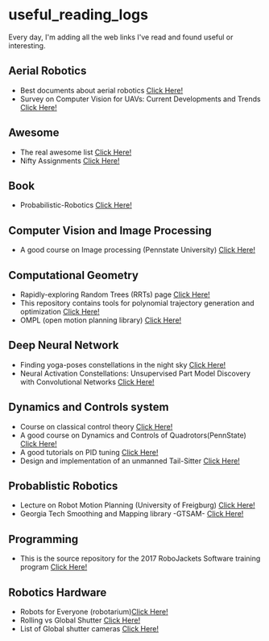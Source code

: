 # useful_reading_logs
Every day, I'm adding all the web links I've read and found useful or interesting. 

## Aerial Robotics
* Best documents about aerial robotics [Click Here!](http://www.kostasalexis.com/literature-and-links1.html)
* Survey on Computer Vision for UAVs: Current Developments and Trends [Click Here!](https://link.springer.com/content/pdf/10.1007%2Fs10846-017-0483-z.pdf)

## Awesome
* The real awesome list [Click Here!](https://github.com/sindresorhus/awesome#gaming)
* Nifty Assignments [Click Here!](http://nifty.stanford.edu/)

## Book
*  Probabilistic-Robotics [Click Here!](http://www.probabilistic-robotics.org/)

## Computer Vision and Image Processing
* A good course on Image processing (Pennstate University) [Click Here!](http://www.cse.psu.edu/~rtc12/CSE486/)

## Computational Geometry
* Rapidly-exploring Random Trees (RRTs) page [Click Here!](http://msl.cs.uiuc.edu/rrt/)
* This repository contains tools for polynomial trajectory generation and optimization [Click Here!](https://github.com/gajena/mav_trajectory_generation)
* OMPL (open motion planning library) [Click Here!](http://ompl.kavrakilab.org/index.html)

## Deep Neural Network
* Finding yoga-poses constellations in the night sky [Click Here!](http://community.wolfram.com/groups/-/m/t/1207400)
* Neural Activation Constellations: Unsupervised Part Model Discovery with Convolutional Networks [Click Here!](https://www.cv-foundation.org/openaccess/content_iccv_2015/papers/Simon_Neural_Activation_Constellations_ICCV_2015_paper.pdf)

## Dynamics and Controls system
* Course on classical control theory [Click Here!](http://www.dis.uniroma1.it/~lanari/ControlSystems/CS_Lectures_en.html)
* A good course on Dynamics and Controls of Quadrotors(PennState) [Click Here!](https://www.coursera.org/learn/robotics-flight/home/welcome)
* A good tutorials on PID tuning [Click Here!](http://brettbeauregard.com/blog/2011/04/improving-the-beginners-pid-introduction/)
* Design and implementation of an unmanned Tail-Sitter [Click Here!](http://ieeexplore.ieee.org/document/7353624/)

## Probablistic Robotics
* Lecture on Robot Motion Planning (University of Freigburg) [Click Here!](https://github.com/gajena/useful_reading_logs/blob/master/docs/27-03-2018.pdf)
* Georgia Tech Smoothing and Mapping library -GTSAM- [Click Here!](https://bitbucket.org/gtborg/gtsam/src/develop/)

## Programming
* This is the source repository for the 2017 RoboJackets Software training program [Click Here!](https://github.com/RoboJackets/software-training)

## Robotics Hardware
* Robots for Everyone (robotarium)[Click Here!](https://www.news.gatech.edu/features/robotarium-robotics-lab-accessible-all)
* Rolling vs Global Shutter [Click Here!](http://www.arducam.com/camera-modules/camera-breakout-board/global-shutter-camera/)
* List of Global shutter cameras [Click Here!](https://github.com/gajena/roc_the_saviour/wiki/Global-Shutter-Cameras)
